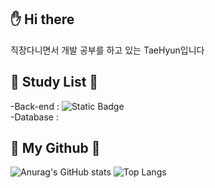 :hand: Hi there
-
직장다니면서 개발 공부를 하고 있는 TaeHyun입니다

:running: Study List :running:
-

  -Back-end : ![Static Badge](https://img.shields.io/badge/Python-%233776AB?style=flat-square&logo=Python&logoColor=%23FFFFFF) <br>
  -Database : 
 
:hatching_chick: My Github :hatching_chick:
-

![Anurag's GitHub stats](https://github-readme-stats.vercel.app/api?username=boiled-music&show_icons=true&theme=onedark)
![Top Langs](https://github-readme-stats.vercel.app/api/top-langs/?username=boiled-music&show_icons=true&theme=onedark&card_width=450)
